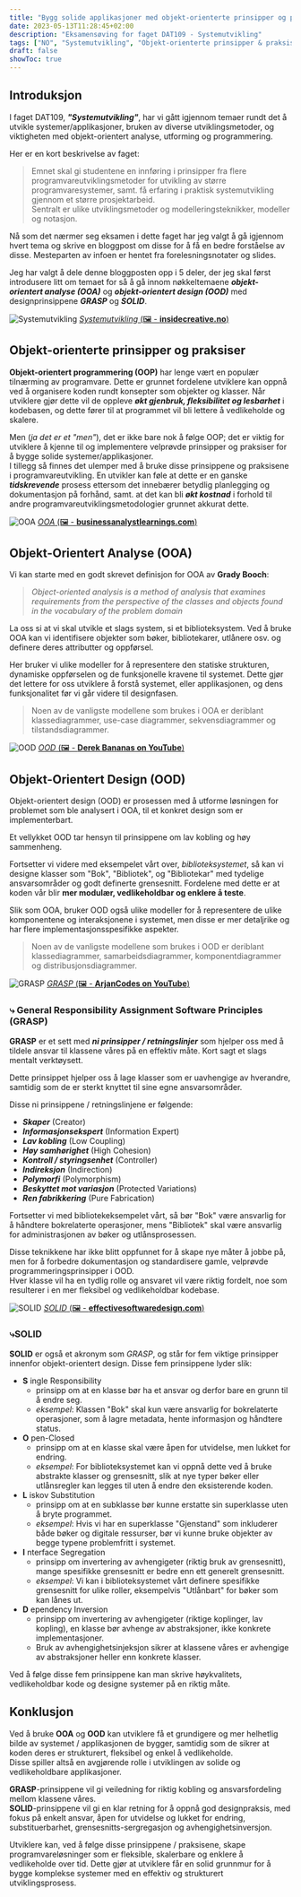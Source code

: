 ```yaml
---
title: "Bygg solide applikasjoner med objekt-orienterte prinsipper og praksiser"
date: 2023-05-13T11:28:45+02:00
description: "Eksamensøving for faget DAT109 - Systemutvikling"
tags: ["NO", "Systemutvikling", "Objekt-orienterte prinsipper & praksiser"]
draft: false
showToc: true
---
```


## Introduksjon

I faget DAT109, **_"Systemutvikling"_**, har vi gått igjennom temaer rundt det å utvikle systemer/applikasjoner, bruken av diverse utviklingsmetoder, og viktigheten med objekt-orientert analyse, utforming og programmering.

Her er en kort beskrivelse av faget:

> Emnet skal gi studentene en innføring i prinsipper fra flere programvareutviklingsmetoder for utvikling av større programvaresystemer, samt. få erfaring i praktisk systemutvikling gjennom et større prosjektarbeid.  
> Sentralt er ulike utviklingsmetoder og modelleringsteknikker, modeller og notasjon.

Nå som det nærmer seg eksamen i dette faget har jeg valgt å gå igjennom hvert tema og skrive en bloggpost om disse for å få en bedre forståelse av disse. Mesteparten av infoen er hentet fra forelesningsnotater og slides.

Jeg har valgt å dele denne bloggposten opp i 5 deler, der jeg skal først introdusere litt om temaet for så å gå innom nøkkeltemaene **_objekt-orientert analyse (OOA)_** og **_objekt-orientert design (OOD)_** med designprinsippene **_GRASP_** og **_SOLID_**.

![Systemutvikling](/img/systemutvikling-posts/systemutvikling.png)
[_Systemutvikling_ (🖼️ - **insidecreative.no**)](https://insidecreative.no/services/hjemmeside-for-bedrifter/systemutvikling/)

## Objekt-orienterte prinsipper og praksiser

**Objekt-orientert programmering (OOP)** har lenge vært en populær tilnærming av programvare. Dette er grunnet fordelene utviklere kan oppnå ved å organisere koden rundt konsepter som objekter og klasser. Når utviklere gjør dette vil de oppleve **_økt gjenbruk, fleksibilitet og lesbarhet_** i kodebasen, og dette fører til at programmet vil bli lettere å vedlikeholde og skalere.

Men (_ja det er et "men"_), det er ikke bare nok å følge OOP; det er viktig for utviklere å kjenne til og implementere velprøvde prinsipper og praksiser for å bygge solide systemer/applikasjoner.  
I tillegg så finnes det ulemper med å bruke disse prinsippene og praksisene i programvareutvikling. En utvikler kan føle at dette er en ganske **_tidskrevende_** prosess ettersom det innebærer betydlig planlegging og dokumentasjon på forhånd, samt. at det kan bli **_økt kostnad_** i forhold til andre programvareutviklingsmetodologier grunnet akkurat dette.

![OOA](/img/systemutvikling-posts/ooa.jpeg)
[_OOA_ (🖼️ - **businessanalystlearnings.com**)](https://www.businessanalystlearnings.com/ba-techniques/2017/8/8/an-introduction-to-object-oriented-analysis)

## Objekt-Orientert Analyse (OOA)

Vi kan starte med en godt skrevet definisjon for OOA av **Grady Booch**:

> _Object-oriented analysis is a method of analysis that examines requirements from the perspective of the classes and objects found in the vocabulary of the problem domain_

La oss si at vi skal utvikle et slags system, si et biblioteksystem. Ved å bruke OOA kan vi identifisere objekter som bøker, bibliotekarer, utlånere osv. og definere deres attributter og oppførsel.

Her bruker vi ulike modeller for å representere den statiske strukturen, dynamiske oppførselen og de funksjonelle kravene til systemet. Dette gjør det lettere for oss utviklere å forstå systemet, eller applikasjonen, og dens funksjonalitet før vi går videre til designfasen.

> Noen av de vanligste modellene som brukes i OOA er deriblant klassediagrammer, use-case diagrammer, sekvensdiagrammer og tilstandsdiagrammer.

![OOD](/img/systemutvikling-posts/ood.jpg)
[_OOD_ (🖼️ - **Derek Bananas on YouTube**)](https://www.youtube.com/watch?v=fJW65Wo7IHI)

## Objekt-Orientert Design (OOD)

Objekt-orientert design (OOD) er prosessen med å utforme løsningen for problemet som ble analysert i OOA, til et konkret design som er implementerbart.

Et vellykket OOD tar hensyn til prinsippene om lav kobling og høy sammenheng.

Fortsetter vi videre med eksempelet vårt over, _biblioteksystemet_, så kan vi designe klasser som "Bok", "Bibliotek", og "Bibliotekar" med tydelige ansvarsområder og godt definerte grensesnitt. Fordelene med dette er at koden vår blir **mer modulær, vedlikeholdbar og enklere å teste**.

Slik som OOA, bruker OOD også ulike modeller for å representere de ulike komponentene og interaksjonene i systemet, men disse er mer detaljrike og har flere implementasjonsspesifikke aspekter.

> Noen av de vanligste modellene som brukes i OOD er deriblant klassediagrammer, samarbeidsdiagrammer, komponentdiagrammer og distribusjonsdiagrammer.

![GRASP](/img/systemutvikling-posts/grasp.png)
[_GRASP_ (🖼️ - **ArjanCodes on YouTube**)](https://www.youtube.com/watch?v=fGNF6wuD-fg)

### ⤷ General Responsibility Assignment Software Principles (GRASP)

**GRASP** er et sett med **_ni prinsipper / retningslinjer_** som hjelper oss med å tildele ansvar til klassene våres på en effektiv måte. Kort sagt et slags mentalt verktøysett.

Dette prinsippet hjelper oss å lage klasser som er uavhengige av hverandre, samtidig som de er sterkt knyttet til sine egne ansvarsområder.

Disse ni prinsippene / retningslinjene er følgende:

- **_Skaper_** (Creator)
- **_Informasjonsekspert_** (Information Expert)
- **_Lav kobling_** (Low Coupling)
- **_Høy samhørighet_** (High Cohesion)
- **_Kontroll / styringsenhet_** (Controller)
- **_Indireksjon_** (Indirection)
- **_Polymorfi_** (Polymorphism)
- **_Beskyttet mot variasjon_** (Protected Variations)
- **_Ren fabrikkering_** (Pure Fabrication)

Fortsetter vi med bibliotekeksempelet vårt, så bør "Bok" være ansvarlig for å håndtere bokrelaterte operasjoner, mens "Bibliotek" skal være ansvarlig for administrasjonen av bøker og utlånsprosessen.

Disse teknikkene har ikke blitt oppfunnet for å skape nye måter å jobbe på, men for å forbedre dokumentasjon og standardisere gamle, velprøvde programmeringsprinsipper i OOD.  
Hver klasse vil ha en tydlig rolle og ansvaret vil være riktig fordelt, noe som resulterer i en mer fleksibel og vedlikeholdbar kodebase.

![SOLID](/img/systemutvikling-posts/solid.jpg)
[_SOLID_ (🖼️ - **effectivesoftwaredesign.com**)](https://effectivesoftwaredesign.com/2015/04/22/do-solid-design-principles-make-code-slow/)

### ⤷SOLID

**SOLID** er også et akronym som _GRASP_, og står for fem viktige prinsipper innenfor objekt-orientert design. Disse fem prinsippene lyder slik:

- **S** ingle Responsibility
  - prinsipp om at en klasse bør ha et ansvar og derfor bare en grunn til å endre seg.
  - _eksempel_: Klassen "Bok" skal kun være ansvarlig for bokrelaterte operasjoner, som å lagre metadata, hente informasjon og håndtere status.
- **O** pen-Closed
  - prinsipp om at en klasse skal være åpen for utvidelse, men lukket for endring.
  - _eksempel_: For biblioteksystemet kan vi oppnå dette ved å bruke abstrakte klasser og grensesnitt, slik at nye typer bøker eller utlånsregler kan legges til uten å endre den eksisterende koden.
- **L** iskov Substitution
  - prinsipp om at en subklasse bør kunne erstatte sin superklasse uten å bryte programmet.
  - _eksempel_: Hvis vi har en superklasse "Gjenstand" som inkluderer både bøker og digitale ressurser, bør vi kunne bruke objekter av begge typene problemfritt i systemet.
- **I** nterface Segregation
  - prinsipp om invertering av avhengigeter (riktig bruk av grensesnitt), mange spesifikke grensesnitt er bedre enn ett generelt grensesnitt.
  - _eksempel_: Vi kan i biblioteksystemet vårt definere spesifikke grensesnitt for ulike roller, eksempelvis "Utlånbart" for bøker som kan lånes ut.
- **D** ependency Inversion
  - prinsipp om invertering av avhengigeter (riktige koplinger, lav kopling), en klasse bør avhenge av abstraksjoner, ikke konkrete implementasjoner.
  - Bruk av avhengighetsinjeksjon sikrer at klassene våres er avhengige av abstraksjoner heller enn konkrete klasser.

Ved å følge disse fem prinsippene kan man skrive høykvalitets, vedlikeholdbar kode og designe systemer på en riktig måte.

## Konklusjon

Ved å bruke **OOA** og **OOD** kan utviklere få et grundigere og mer helhetlig bilde av systemet / applikasjonen de bygger, samtidig som de sikrer at koden deres er strukturert, fleksibel og enkel å vedlikeholde.  
Disse spiller altså en avgjørende rolle i utviklingen av solide og vedlikeholdbare applikasjoner.

**GRASP**-prinsippene vil gi veiledning for riktig kobling og ansvarsfordeling mellom klassene våres.  
**SOLID**-prinsippene vil gi en klar retning for å oppnå god designpraksis, med fokus på enkelt ansvar, åpen for utvidelse og lukket for endring, substituerbarhet, grensesnitts-sergregasjon og avhengighetsinversjon.

Utviklere kan, ved å følge disse prinsippene / praksisene, skape programvareløsninger som er fleksible, skalerbare og enklere å vedlikeholde over tid. Dette gjør at utviklere får en solid grunnmur for å bygge komplekse systemer med en effektiv og strukturert utviklingsprosess.
